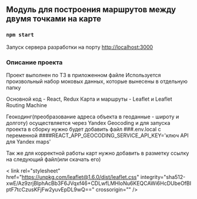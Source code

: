 ## Модуль для построения маршрутов между двумя точками на карте

### `npm start`

Запуск сервера разработки на порту [http://localhost:3000](http://localhost:3000)

### Описание проекта

Проект выполнен по ТЗ в приложенном файле
Используется произвольный набор моковых данных, которые вынесены в отдельную папку

Основной код - React, Redux
Карта и маршруты - Leaflet и Leaflet Routing Machine

Геокодинг(преобразование адреса объекта в геоданные - широту и долготу) 
осуществляется через Yandex Geocoding и для запуска проекта в сборку нужно будет добавить
файл 
###.env.local
с переменной 
####REACT_APP_GEOCODING_SERVICE_API_KEY='ключ API для Yandex maps'

Так же для корректной работы карт нужно добавить в разметку ссылку на следующий файл(или скачать его)

< link rel="stylesheet" href="https://unpkg.com/leaflet@1.6.0/dist/leaflet.css" integrity="sha512-xwE/Az9zrjBIphAcBb3F6JVqxf46+CDLwfLMHloNu6KEQCAWi6HcDUbeOfBIptF7tcCzusKFjFw2yuvEpDL9wQ==" crossorigin="" />
